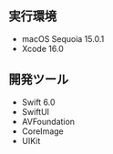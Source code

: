 ## 実行環境
- macOS Sequoia 15.0.1
- Xcode 16.0

## 開発ツール
- Swift 6.0
- SwiftUI
- AVFoundation
- CoreImage
- UIKit
